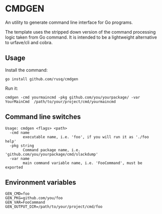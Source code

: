 # CMDGEN

An utility to generate command line interface for Go programs.

The template uses the stripped down version of the command processing logic
taken from Go command.  It is intended to be a lightweight alternative to
urfave/cli and cobra.

## Usage

Install the command:
```shell
go install github.com/rusq/cmdgen
```

Run it:
```shell
cmdgen -cmd yourmaincmd -pkg github.com/you/yourpackage/ -var YourMainCmd  /path/to/your/project/cmd/yourmaincmd
```

## Command line switches

```
Usage: cmdgen <flags> <path>
  -cmd name
        executable name, i.e. 'foo', if you will run it as './foo help'
  -pkg string
        Command package name, i.e. 'github.com/you/yourpackage/cmd/slackdump'
  -var name
        main command variable name, i.e. 'FooCommand', must be exported
```

## Environment variables

```
GEN_CMD=foo
GEN_PKG=github.com/you/foo
GEN_VAR=FooCommand
GEN_OUTPUT_DIR=/path/to/your/project/cmd/foo
```
